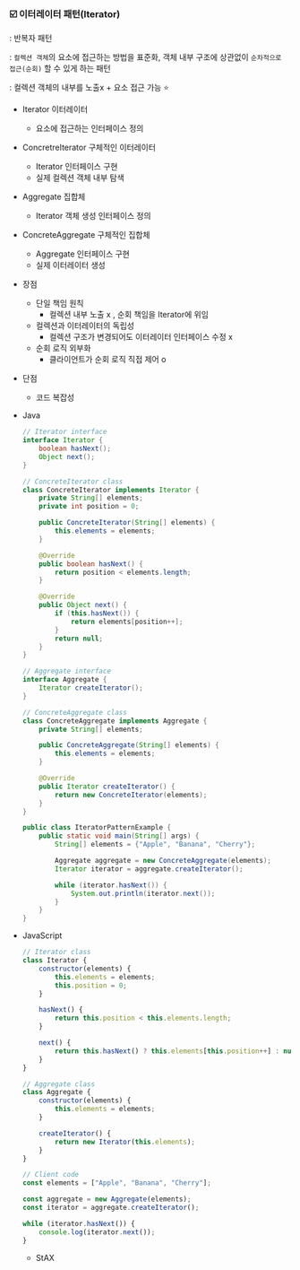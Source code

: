 ### ☑️ 이터레이터 패턴(Iterator)

: 반복자 패턴

: `컬렉션 객체`의 요소에 접근하는 방법을 표준화, 객체 내부 구조에 상관없이 `순차적으로 접근(순회)` 할 수 있게 하는 패턴

: 컬렉션 객체의 내부를 노출x + 요소 접근 가능 ⭐

- Iterator 이터레이터
    - 요소에 접근하는 인터페이스 정의
- ConcretreIterator 구체적인 이터레이터
    - Iterator 인터페이스 구현
    - 실제 컬렉션 객체 내부 탐색
- Aggregate 집합체
    - Iterator 객체 생성 인터페이스 정의
- ConcreteAggregate 구체적인 집합체
    - Aggregate 인터페이스 구현
    - 실제 이터레이터 생성

- 장점
    - 단일 책임 원칙
        - 컬렉션 내부 노출 x , 순회 책임을 Iterator에 위임
    - 컬렉션과 이터레이터의 독립성
        - 컬렉션 구조가 변경되어도 이터레이터 인터페이스 수정 x
    - 순회 로직 외부화
        - 클라이언트가 순회 로직 직접 제어 o
- 단점
    - 코드 복잡성

- Java
    
    ```java
    // Iterator interface
    interface Iterator {
        boolean hasNext();
        Object next();
    }
    ```
    
    ```java
    // ConcreteIterator class
    class ConcreteIterator implements Iterator {
        private String[] elements;
        private int position = 0;
    
        public ConcreteIterator(String[] elements) {
            this.elements = elements;
        }
    
        @Override
        public boolean hasNext() {
            return position < elements.length;
        }
    
        @Override
        public Object next() {
            if (this.hasNext()) {
                return elements[position++];
            }
            return null;
        }
    }
    ```
    
    ```java
    // Aggregate interface
    interface Aggregate {
        Iterator createIterator();
    }
    ```
    
    ```java
    // ConcreteAggregate class
    class ConcreteAggregate implements Aggregate {
        private String[] elements;
    
        public ConcreteAggregate(String[] elements) {
            this.elements = elements;
        }
    
        @Override
        public Iterator createIterator() {
            return new ConcreteIterator(elements);
        }
    }
    ```
    
    ```java
    public class IteratorPatternExample {
        public static void main(String[] args) {
            String[] elements = {"Apple", "Banana", "Cherry"};
    
            Aggregate aggregate = new ConcreteAggregate(elements);
            Iterator iterator = aggregate.createIterator();
    
            while (iterator.hasNext()) {
                System.out.println(iterator.next());
            }
        }
    }
    ```
    
- JavaScript
    
    ```jsx
    // Iterator class
    class Iterator {
        constructor(elements) {
            this.elements = elements;
            this.position = 0;
        }
    
        hasNext() {
            return this.position < this.elements.length;
        }
    
        next() {
            return this.hasNext() ? this.elements[this.position++] : null;
        }
    }
    ```
    
    ```jsx
    // Aggregate class
    class Aggregate {
        constructor(elements) {
            this.elements = elements;
        }
    
        createIterator() {
            return new Iterator(this.elements);
        }
    }
    ```
    
    ```jsx
    // Client code
    const elements = ["Apple", "Banana", "Cherry"];
    
    const aggregate = new Aggregate(elements);
    const iterator = aggregate.createIterator();
    
    while (iterator.hasNext()) {
        console.log(iterator.next());
    }
    ```
    
    - StAX